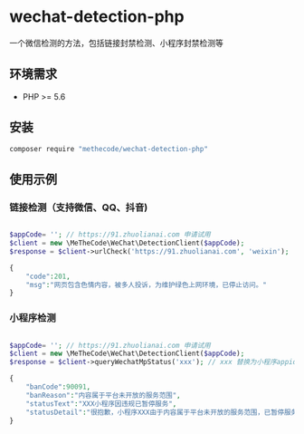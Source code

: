 # wechat-detection-php

一个微信检测的方法，包括链接封禁检测、小程序封禁检测等

## 环境需求

- PHP >= 5.6

## 安装

```bash
composer require "methecode/wechat-detection-php"
```

## 使用示例

### 链接检测（支持微信、QQ、抖音)

```php

$appCode= ''; // https://91.zhuolianai.com 申请试用
$client = new \MeTheCode\WeChat\DetectionClient($appCode);
$response = $client->urlCheck('https://91.zhuolianai.com', 'weixin');

{
    "code":201,
    "msg":"网页包含色情内容，被多人投诉，为维护绿色上网环境，已停止访问。"
}

```

### 小程序检测

```php

$appCode= ''; // https://91.zhuolianai.com 申请试用
$client = new \MeTheCode\WeChat\DetectionClient($appCode);
$response = $client->queryWechatMpStatus('xxx'); // xxx 替换为小程序appid

{
    "banCode":90091,
    "banReason":"内容属于平台未开放的服务范围",
    "statusText":"XXX小程序因违规已暂停服务",
    "statusDetail":"很抱歉，小程序XXX由于内容属于平台未开放的服务范围，已暂停服务，查看对应规则。"
}

```